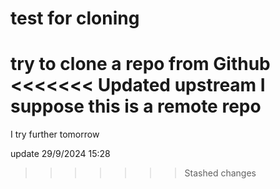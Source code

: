 # test for cloning
 try to clone a repo from Github
<<<<<<< Updated upstream
I suppose this is a remote repo
=======
 I try further tomorrow

update 29/9/2024 15:28
 
>>>>>>> Stashed changes
